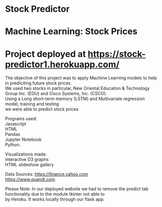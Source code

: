 # Stock Predictor

# Machine Learning: Stock Prices

# Project deployed at https://stock-predictor1.herokuapp.com/


The objective of this project was to apply Machine Learning models to help in prediciting future stock prices.\
We used two stocks in particular, New Oriental Education & Technology Group Inc. (EDU) and Cisco Systems, Inc. (CSCO).\
Using a Long short-term memory (LSTM) and Multivariate regression model, training and testing\
we were able to predict stock prices


Programs used:\
Javascript\
HTML\
Pandas\
Jupyter Notebook\
Python.

Visualizations made:\
Interactive D3 graphs\
HTML slideshow gallery



Data Sources: https://finance.yahoo.com \
              https://www.quandl.com.

Please Note: In our deployed website we had to remove the predict tab functionality due to the module tkinter not able to\
             by Heroku. It works locally through our flask app.